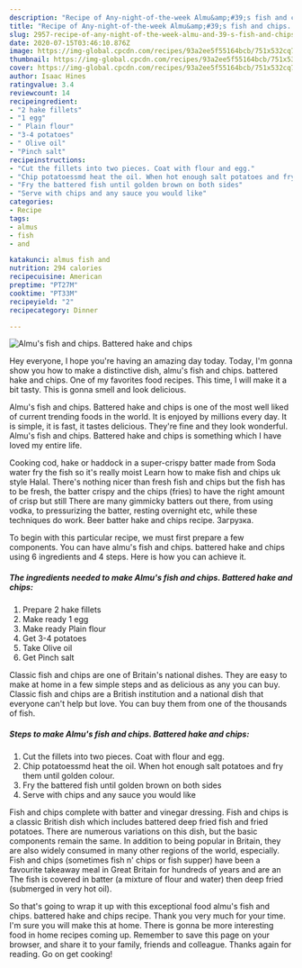 ```yaml
---
description: "Recipe of Any-night-of-the-week Almu&amp;#39;s fish and chips. Battered hake and chips"
title: "Recipe of Any-night-of-the-week Almu&amp;#39;s fish and chips. Battered hake and chips"
slug: 2957-recipe-of-any-night-of-the-week-almu-and-39-s-fish-and-chips-battered-hake-and-chips
date: 2020-07-15T03:46:10.876Z
image: https://img-global.cpcdn.com/recipes/93a2ee5f55164bcb/751x532cq70/almus-fish-and-chips-battered-hake-and-chips-recipe-main-photo.jpg
thumbnail: https://img-global.cpcdn.com/recipes/93a2ee5f55164bcb/751x532cq70/almus-fish-and-chips-battered-hake-and-chips-recipe-main-photo.jpg
cover: https://img-global.cpcdn.com/recipes/93a2ee5f55164bcb/751x532cq70/almus-fish-and-chips-battered-hake-and-chips-recipe-main-photo.jpg
author: Isaac Hines
ratingvalue: 3.4
reviewcount: 14
recipeingredient:
- "2 hake fillets"
- "1 egg"
- " Plain flour"
- "3-4 potatoes"
- " Olive oil"
- "Pinch salt"
recipeinstructions:
- "Cut the fillets into two pieces. Coat with flour and egg."
- "Chip potatoessmd heat the oil. When hot enough salt potatoes and fry them until golden colour."
- "Fry the battered fish until golden brown on both sides"
- "Serve with chips and any sauce you would like"
categories:
- Recipe
tags:
- almus
- fish
- and

katakunci: almus fish and 
nutrition: 294 calories
recipecuisine: American
preptime: "PT27M"
cooktime: "PT33M"
recipeyield: "2"
recipecategory: Dinner

---
```



![Almu&#39;s fish and chips. Battered hake and chips](https://img-global.cpcdn.com/recipes/93a2ee5f55164bcb/751x532cq70/almus-fish-and-chips-battered-hake-and-chips-recipe-main-photo.jpg)

Hey everyone, I hope you're having an amazing day today. Today, I'm gonna show you how to make a distinctive dish, almu&#39;s fish and chips. battered hake and chips. One of my favorites food recipes. This time, I will make it a bit tasty. This is gonna smell and look delicious.

Almu&#39;s fish and chips. Battered hake and chips is one of the most well liked of current trending foods in the world. It is enjoyed by millions every day. It is simple, it is fast, it tastes delicious. They're fine and they look wonderful. Almu&#39;s fish and chips. Battered hake and chips is something which I have loved my entire life.

Cooking cod, hake or haddock in a super-crispy batter made from Soda water fry the fish so it&#39;s really moist Learn how to make fish and chips uk style Halal. There&#39;s nothing nicer than fresh fish and chips but the fish has to be fresh, the batter crispy and the chips (fries) to have the right amount of crisp but still There are many gimmicky batters out there, from using vodka, to pressurizing the batter, resting overnight etc, while these techniques do work. Beer batter hake and chips recipe. Загрузка.


To begin with this particular recipe, we must first prepare a few components. You can have almu&#39;s fish and chips. battered hake and chips using 6 ingredients and 4 steps. Here is how you can achieve it.

<!--inarticleads1-->

##### The ingredients needed to make Almu&#39;s fish and chips. Battered hake and chips:

1. Prepare 2 hake fillets
1. Make ready 1 egg
1. Make ready  Plain flour
1. Get 3-4 potatoes
1. Take  Olive oil
1. Get Pinch salt


Classic fish and chips are one of Britain&#39;s national dishes. They are easy to make at home in a few simple steps and as delicious as any you can buy. Classic fish and chips are a British institution and a national dish that everyone can&#39;t help but love. You can buy them from one of the thousands of fish. 

<!--inarticleads2-->

##### Steps to make Almu&#39;s fish and chips. Battered hake and chips:

1. Cut the fillets into two pieces. Coat with flour and egg.
1. Chip potatoessmd heat the oil. When hot enough salt potatoes and fry them until golden colour.
1. Fry the battered fish until golden brown on both sides
1. Serve with chips and any sauce you would like


Fish and chips complete with batter and vinegar dressing. Fish and chips is a classic British dish which includes battered deep fried fish and fried potatoes. There are numerous variations on this dish, but the basic components remain the same. In addition to being popular in Britain, they are also widely consumed in many other regions of the world, especially. Fish and chips (sometimes fish n&#39; chips or fish supper) have been a favourite takeaway meal in Great Britain for hundreds of years and are an The fish is covered in batter (a mixture of flour and water) then deep fried (submerged in very hot oil). 

So that's going to wrap it up with this exceptional food almu&#39;s fish and chips. battered hake and chips recipe. Thank you very much for your time. I'm sure you will make this at home. There is gonna be more interesting food in home recipes coming up. Remember to save this page on your browser, and share it to your family, friends and colleague. Thanks again for reading. Go on get cooking!
